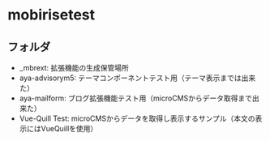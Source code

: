 # mobirisetest

## フォルダ
- _mbrext: 拡張機能の生成保管場所
- aya-advisorym5: テーマコンポーネントテスト用（テーマ表示までは出来た）
- aya-mailform: ブログ拡張機能テスト用（microCMSからデータ取得まで出来た）
- Vue-Quill Test: microCMSからデータを取得し表示するサンプル（本文の表示にはVueQuillを使用）


<!-- EOF -->